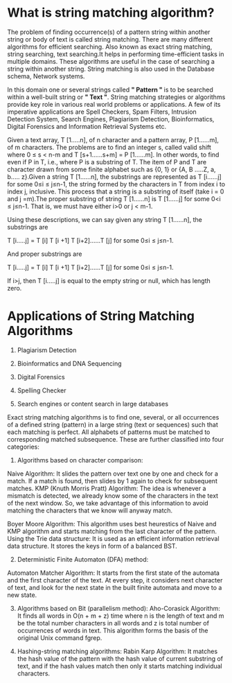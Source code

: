 # What is string matching algorithm?

The problem of finding occurrence(s) of a pattern string within another string or body of text is called string matching. There are many different algorithms for efficient searching. Also known as exact string matching, string searching, text searching.It helps in performing time-efficient tasks in multiple domains. These algorithms are useful in the case of searching a string within another string. String matching is also used in the Database schema, Network systems.

In this domain one or several strings called <b>" Pattern " </b> is to be searched within a well-built string or <b>" Text "</b>. String matching strategies or algorithms provide key role in various real world problems or applications. A few of its imperative applications are Spell Checkers, Spam Filters, Intrusion Detection System, Search Engines, Plagiarism Detection, Bioinformatics, Digital Forensics and Information Retrieval Systems etc.

Given a text array, T [1.....n], of n character and a pattern array, P [1......m], of m characters. The problems are to find an integer s, called valid shift where 0 ≤ s < n-m and T [s+1......s+m] = P [1......m]. In other words, to find even if P in T, i.e., where P is a substring of T. The item of P and T are character drawn from some finite alphabet such as {0, 1} or {A, B .....Z, a, b..... z}.Given a string T [1......n], the substrings are represented as T [i......j] for some 0≤i ≤ j≤n-1, the string formed by the characters in T from index i to index j, inclusive. This process that a string is a substring of itself (take i = 0 and j =m).The proper substring of string T [1......n] is T [1......j] for some 0<i ≤ j≤n-1. That is, we must have either i>0 or j < m-1.

Using these descriptions, we can say given any string T [1......n], the substrings are

T [i.....j] = T [i] T [i +1] T [i+2]......T [j] for some 0≤i ≤ j≤n-1.

And proper substrings are

T [i.....j] = T [i] T [i +1] T [i+2]......T [j] for some 0≤i ≤ j≤n-1.

If i>j, then T [i.....j] is equal to the empty string or null, which has length zero.

# Applications of String Matching Algorithms

1. Plagiarism Detection

2. Bioinformatics and DNA Sequencing

3. Digital Forensics

4. Spelling Checker

5. Search engines or content search in large databases


Exact string matching algorithms is to find one, several, or all occurrences of a defined string (pattern) in a large string (text or sequences) such that each matching is perfect. All alphabets of patterns must be matched to corresponding matched subsequence. These are further classified into four categories:

1. Algorithms based on character comparison:

  Naive Algorithm: It slides the pattern over text one by one and check for a match. If a match is found, then slides by 1 again to check for subsequent matches. KMP (Knuth Morris Pratt) Algorithm: The idea is whenever a mismatch is detected, we already know some of the characters in the text of the next window. So, we take advantage of this information to avoid matching the characters that we know will anyway match.

  Boyer Moore Algorithm: This algorithm uses best heurestics of Naive and KMP algorithm and starts matching from the last character of the pattern. Using the Trie data structure: It is used as an efficient information retrieval data structure. It stores the keys in form of a balanced BST.
  
2. Deterministic Finite Automaton (DFA) method:

  Automaton Matcher Algorithm: It starts from the first state of the automata and the first character of the text. At every step, it considers next character of text, and look for the next state in the built finite automata and move to a new state.
  
3. Algorithms based on Bit (parallelism method):
  Aho-Corasick Algorithm: It finds all words in O(n + m + z) time where n is the length of text and m be the total number characters in all words and z is total number of occurrences of words in text. This algorithm forms the basis of the original Unix command fgrep.

4. Hashing-string matching algorithms:
  Rabin Karp Algorithm: It matches the hash value of the pattern with the hash value of current substring of text, and if the hash values match then only it starts matching individual characters.
